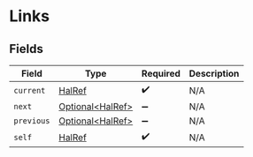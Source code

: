 # Links


## Fields

| Field                                              | Type                                               | Required                                           | Description                                        |
| -------------------------------------------------- | -------------------------------------------------- | -------------------------------------------------- | -------------------------------------------------- |
| `current`                                          | [HalRef](../../models/shared/HalRef.md)            | :heavy_check_mark:                                 | N/A                                                |
| `next`                                             | [Optional\<HalRef>](../../models/shared/HalRef.md) | :heavy_minus_sign:                                 | N/A                                                |
| `previous`                                         | [Optional\<HalRef>](../../models/shared/HalRef.md) | :heavy_minus_sign:                                 | N/A                                                |
| `self`                                             | [HalRef](../../models/shared/HalRef.md)            | :heavy_check_mark:                                 | N/A                                                |